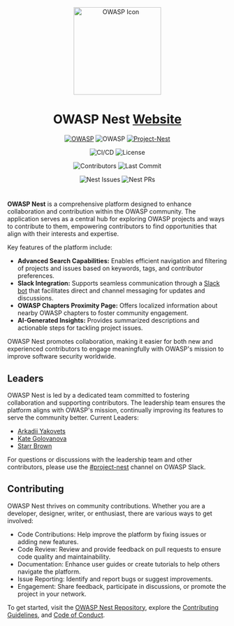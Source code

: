 <div align="center">

<img src="https://nest.owasp.org/img/owasp_icon_white_sm.png" alt="OWASP Icon" width="200" height="200">

# OWASP Nest [Website](https://owasp.org/www-project-nest/)

[![OWASP](https://img.shields.io/badge/OWASP-Incubator-blue?style=for-the-badge)](https://owasp.org/www-project-nest/) ![OWASP](https://img.shields.io/badge/OWASP-Code-blue?style=for-the-badge) [![Project-Nest](https://img.shields.io/badge/OWASP-Join%20%23project--nest-8E44AD?logo=slack&logoColor=white&style=for-the-badge)](https://owasp.slack.com/messages/project-nest)

![CI/CD](https://img.shields.io/github/actions/workflow/status/owasp/nest/run-ci-cd.yaml?branch=main&color=41BE41&?label=Build&style=for-the-badge) ![License](https://img.shields.io/github/license/owasp/nest?color=41BE4A&label=License&style=for-the-badge)

![Contributors](https://img.shields.io/github/contributors/owasp/nest?style=for-the-badge&label=Contributors)
![Last Commit](https://img.shields.io/github/last-commit/owasp/nest/main?style=for-the-badge&label=Last%20commit)

<img src='https://img.shields.io/github/issues/owasp/nest?style=for-the-badge' alt='Nest Issues'>
<img src='https://img.shields.io/github/issues-pr/owasp/nest?style=for-the-badge' alt='Nest PRs'>

</div>

#

**OWASP Nest** is a comprehensive platform designed to enhance collaboration and contribution within the OWASP community. The application serves as a central hub for exploring OWASP projects and ways to contribute to them, empowering contributors to find opportunities that align with their interests and expertise.

Key features of the platform include:

- **Advanced Search Capabilities:** Enables efficient navigation and filtering of projects and issues based on keywords, tags, and contributor preferences.
- **Slack Integration:** Supports seamless communication through a [Slack bot](https://owasp.slack.com/team/U07M1C4JASK) that facilitates direct and channel messaging for updates and discussions.
- **OWASP Chapters Proximity Page:** Offers localized information about nearby OWASP chapters to foster community engagement.
- **AI-Generated Insights:** Provides summarized descriptions and actionable steps for tackling project issues.

OWASP Nest promotes collaboration, making it easier for both new and experienced contributors to engage meaningfully with OWASP's mission to improve software security worldwide.

## Leaders

OWASP Nest is led by a dedicated team committed to fostering collaboration and supporting contributors. The leadership team ensures the platform aligns with OWASP's mission, continually improving its features to serve the community better.
Current Leaders:

- [Arkadii Yakovets](https://github.com/arkid15r/)
- [Kate Golovanova](https://github.com/kasya/)
- [Starr Brown](https://github.com/mamicidal/)

For questions or discussions with the leadership team and other contributors, please use the [#project-nest](https://owasp.slack.com/archives/project-nest) channel on OWASP Slack.

## Contributing

OWASP Nest thrives on community contributions. Whether you are a developer, designer, writer, or enthusiast, there are various ways to get involved:

- Code Contributions: Help improve the platform by fixing issues or adding new features.
- Code Review: Review and provide feedback on pull requests to ensure code quality and maintainability.
- Documentation: Enhance user guides or create tutorials to help others navigate the platform.
- Issue Reporting: Identify and report bugs or suggest improvements.
- Engagement: Share feedback, participate in discussions, or promote the project in your network.

To get started, visit the [OWASP Nest Repository](https://github.com/OWASP/Nest), explore the [Contributing Guidelines](https://github.com/OWASP/Nest/blob/main/CONTRIBUTING.md), and [Code of Conduct](https://github.com/OWASP/Nest/blob/main/CODE_OF_CONDUCT.md).

